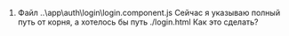 1. Файл ..\app\auth\login\login.component.js
Сейчас я указываю полный путь от корня, а хотелось бы путь ./login.html
Как это сделать?